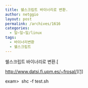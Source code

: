 ```yaml
---
title: 쉘스크립트 바이너리로 변환.
author: netggio
layout: post
permalink: /archives/1616
categories:
  - 일~일~일/linux
tags:
  - 바이너리변환
  - 쉘스크립트
---
```

쉘스크립트 바이너리로 변환.[  
  
http://www.datsi.fi.upm.es/~frosal/][1]  
  
exam>&nbsp; shc -f test.sh

 [1]: http://www.datsi.fi.upm.es/~frosal/
